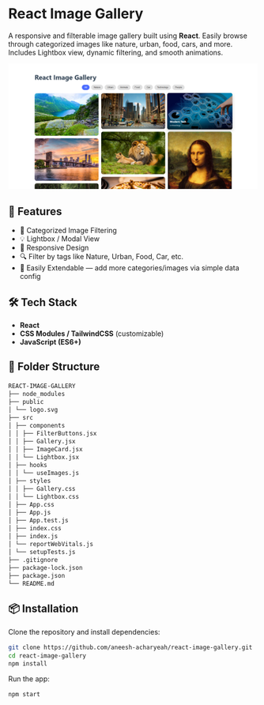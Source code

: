 # React Image Gallery

A responsive and filterable image gallery built using **React**. Easily browse through categorized images like nature, urban, food, cars, and more. Includes Lightbox view, dynamic filtering, and smooth animations.

![React Image Gallery Banner](https://github.com/aneesh-acharyeah/react-image-gallery/blob/main/react-image-gallery.png) 

## 🚀 Features

- 📸 Categorized Image Filtering
- 💡 Lightbox / Modal View
- 🔄 Responsive Design
- 🔍 Filter by tags like Nature, Urban, Food, Car, etc.
- 🧩 Easily Extendable — add more categories/images via simple data config

## 🛠️ Tech Stack

- **React**
- **CSS Modules / TailwindCSS** (customizable)
- **JavaScript (ES6+)**

## 📂 Folder Structure
```
REACT-IMAGE-GALLERY
├── node_modules
├── public
│ └── logo.svg
├── src
│ ├── components
│ │ ├── FilterButtons.jsx
│ │ ├── Gallery.jsx
│ │ ├── ImageCard.jsx
│ │ └── Lightbox.jsx
│ ├── hooks
│ │ └── useImages.js
│ ├── styles
│ │ ├── Gallery.css
│ │ └── Lightbox.css
│ ├── App.css
│ ├── App.js
│ ├── App.test.js
│ ├── index.css
│ ├── index.js
│ └── reportWebVitals.js
│ └── setupTests.js
├── .gitignore
├── package-lock.json
├── package.json
└── README.md
```
## 📦 Installation

Clone the repository and install dependencies:

```bash
git clone https://github.com/aneesh-acharyeah/react-image-gallery.git
cd react-image-gallery
npm install
```
Run the app:
```bash
npm start
```


 


